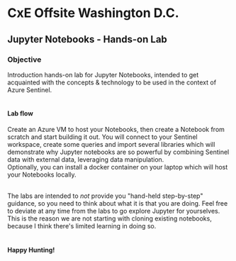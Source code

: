 # CxE Offsite Washington D.C.
## Jupyter Notebooks - Hands-on Lab

### Objective
Introduction hands-on lab for Jupyter Notebooks, intended to get acquainted with the concepts & technology to be used in the context of Azure Sentinel. <br><br>

#### Lab flow
Create an Azure VM to host your Notebooks, then create a Notebook from scratch and start building it out. You will connect to your Sentinel workspace, create some queries and import several libraries which will demonstrate why Jupyter notebooks are so powerful by combining Sentinel data with external data, leveraging data manipulation. <br>
Optionally, you can install a docker container on your laptop which will host your Notebooks locally.
<br><br>

The labs are intended to *not* provide you "hand-held step-by-step" guidance, so you need to think about what it is that you are doing. Feel free to deviate at any time from the labs to go explore Jupyter for yourselves.<br>
This is the reason we are not starting with cloning existing notebooks, because I think there's limited learning in doing so.
<br><br>

#### Happy Hunting!